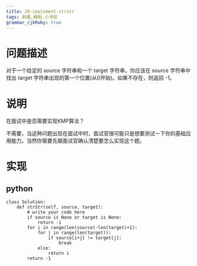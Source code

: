 ```yaml
---
title: 28-implement-strstr
tags: 新建,模板,小书匠
grammar_cjkRuby: true
---
```



# 问题描述
对于一个给定的 source 字符串和一个 target 字符串，你应该在 source 字符串中找出 target 字符串出现的第一个位置(从0开始)。如果不存在，则返回 -1。

# 说明
在面试中是否需要实现KMP算法？

不需要，当这种问题出现在面试中时，面试官很可能只是想要测试一下你的基础应用能力。当然你需要先跟面试官确认清楚要怎么实现这个题。

# 实现 

## python 
```
class Solution:
    def strStr(self, source, target):
        # write your code here
        if source is None or target is None:
            return -1
        for i in range(len(source)-len(target)+1):
            for j in range(len(target)):
                if source[i+j] != target[j]:
                    break
            else:
                return i
        return -1
  ```